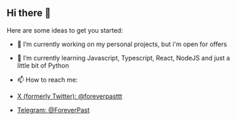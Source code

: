 ## Hi there 👋

Here are some ideas to get you started:

- 🔭 I’m currently working on my personal projects, but i'm open for offers
  
- 🌱 I’m currently learning Javascript, Typescript, React, NodeJS and just a little bit of Python

- 📫 How to reach me:
- [X (formerly Twitter): @foreverpasttt](https://x.com/foreverpasttt)
- [Telegram: @ForeverPast](https://t.me/ForeverPast)
